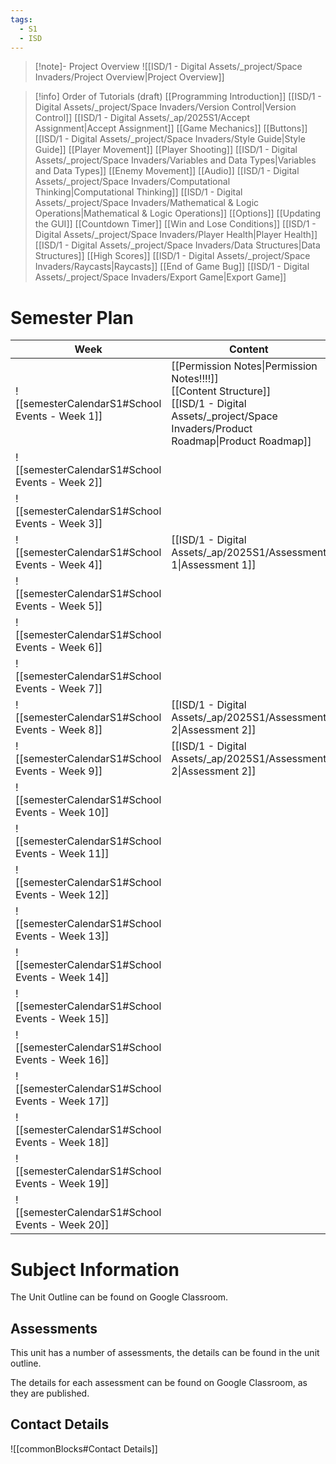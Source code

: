 ```yaml
---
tags:
  - S1
  - ISD
---
```

> [!note]- Project Overview 
> ![[ISD/1 - Digital Assets/_project/Space Invaders/Project Overview|Project Overview]]

> [!info] Order of Tutorials (draft)
> [[Programming Introduction]]
[[ISD/1 - Digital Assets/_project/Space Invaders/Version Control|Version Control]]
[[ISD/1 - Digital Assets/_ap/2025S1/Accept Assignment|Accept Assignment]]
[[Game Mechanics]]
[[Buttons]]
[[ISD/1 - Digital Assets/_project/Space Invaders/Style Guide\|Style Guide]]
[[Player Movement]]
[[Player Shooting]]
[[ISD/1 - Digital Assets/_project/Space Invaders/Variables and Data Types|Variables and Data Types]]
[[Enemy Movement]]
[[Audio]]
[[ISD/1 - Digital Assets/_project/Space Invaders/Computational Thinking|Computational Thinking]]
[[ISD/1 - Digital Assets/_project/Space Invaders/Mathematical & Logic Operations|Mathematical & Logic Operations]]
[[Options]]
[[Updating the GUI]]
[[Countdown Timer]]
[[Win and Lose Conditions]]
[[ISD/1 - Digital Assets/_project/Space Invaders/Player Health|Player Health]]
[[ISD/1 - Digital Assets/_project/Space Invaders/Data Structures|Data Structures]]
[[High Scores]]
[[ISD/1 - Digital Assets/_project/Space Invaders/Raycasts|Raycasts]]
> [[End of Game Bug]]
[[ISD/1 - Digital Assets/_project/Space Invaders/Export Game|Export Game]]


# Semester Plan

| Week                                            | Content                                                                                                                                                    | Submissions                                                                 |
| ----------------------------------------------- | ---------------------------------------------------------------------------------------------------------------------------------------------------------- | --------------------------------------------------------------------------- |
| ![[semesterCalendarS1#School Events - Week 1]]  | [[Permission Notes\|Permission Notes!!!!]]<br>[[Content Structure]]<br>[[ISD/1 - Digital Assets/_project/Space Invaders/Product Roadmap\|Product Roadmap]] |                                                                             |
| ![[semesterCalendarS1#School Events - Week 2]]  | <br><br>                                                                                                                                                   |                                                                             |
| ![[semesterCalendarS1#School Events - Week 3]]  |                                                                                                                                                            |                                                                             |
| ![[semesterCalendarS1#School Events - Week 4]]  | [[ISD/1 - Digital Assets/_ap/2025S1/Assessment 1\|Assessment 1]]                                                                                           | [[ISD/1 - Digital Assets/_ap/2025S1/Assessment 1\|Assessment 1 Due Friday]] |
| ![[semesterCalendarS1#School Events - Week 5]]  |                                                                                                                                                            |                                                                             |
| ![[semesterCalendarS1#School Events - Week 6]]  |                                                                                                                                                            |                                                                             |
| ![[semesterCalendarS1#School Events - Week 7]]  |                                                                                                                                                            |                                                                             |
| ![[semesterCalendarS1#School Events - Week 8]]  | [[ISD/1 - Digital Assets/_ap/2025S1/Assessment 2\|Assessment 2]]                                                                                           |                                                                             |
| ![[semesterCalendarS1#School Events - Week 9]]  | [[ISD/1 - Digital Assets/_ap/2025S1/Assessment 2\|Assessment 2]]                                                                                           | [[ISD/1 - Digital Assets/_ap/2025S1/Assessment 2\|Assessment 2 Due Friday]] |
| ![[semesterCalendarS1#School Events - Week 10]] |                                                                                                                                                            |                                                                             |
| ![[semesterCalendarS1#School Events - Week 11]] |                                                                                                                                                            |                                                                             |
| ![[semesterCalendarS1#School Events - Week 12]] |                                                                                                                                                            |                                                                             |
| ![[semesterCalendarS1#School Events - Week 13]] |                                                                                                                                                            |                                                                             |
| ![[semesterCalendarS1#School Events - Week 14]] |                                                                                                                                                            |                                                                             |
| ![[semesterCalendarS1#School Events - Week 15]] |                                                                                                                                                            |                                                                             |
| ![[semesterCalendarS1#School Events - Week 16]] |                                                                                                                                                            | **Friday** [[ISD/1 - Digital Assets/_ap/2025S1/Assessment 3\|Assessment 3]] |
| ![[semesterCalendarS1#School Events - Week 17]] |                                                                                                                                                            |                                                                             |
| ![[semesterCalendarS1#School Events - Week 18]] |                                                                                                                                                            |                                                                             |
| ![[semesterCalendarS1#School Events - Week 19]] |                                                                                                                                                            |                                                                             |
| ![[semesterCalendarS1#School Events - Week 20]] |                                                                                                                                                            |                                                                             |

# Subject Information

The Unit Outline can be found on Google Classroom.

## Assessments

This unit has a number of assessments, the details can be found in the unit outline.

The details for each assessment can be found on Google Classroom, as they are published.

## Contact Details

![[commonBlocks#Contact Details]]

